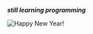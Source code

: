 ***still learning programming***

![Happy New Year!](https://media2.giphy.com/media/RbDKaczqWovIugyJmW/giphy.gif?cid=ecf05e4781xwp1nq8imrekp3gm17fke7r1whwa5idahnhhrq&rid=giphy.gif&ct=g)

